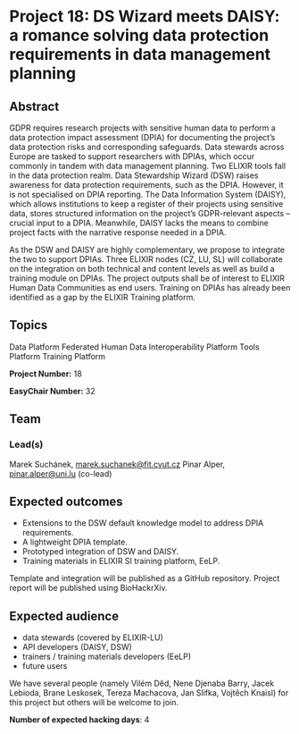 # Project 18: DS Wizard meets DAISY: a romance solving data protection requirements in data management planning

## Abstract

GDPR requires research projects with sensitive human data to perform a data protection impact assessment (DPIA) for documenting the project’s data protection risks and corresponding safeguards. Data stewards across Europe are tasked to support researchers with DPIAs, which occur commonly in tandem with data management planning. Two ELIXIR tools fall in the data protection realm. Data Stewardship Wizard (DSW) raises awareness for data protection requirements, such as the DPIA. However, it is not specialised on DPIA reporting. The Data Information System (DAISY), which allows institutions to keep a register of their projects using sensitive data, stores structured information on the project’s GDPR-relevant aspects – crucial input to a DPIA. Meanwhile, DAISY lacks the means to combine project facts with the narrative response needed in a DPIA.

As the DSW and DAISY are highly complementary, we propose to integrate the two to support DPIAs. Three ELIXIR nodes (CZ, LU, SL) will collaborate on the integration on both technical and content levels as well as build a training module on DPIAs. The project outputs shall be of interest to ELIXIR Human Data Communities as end users. Training on DPIAs has already been identified as a gap by the ELIXIR Training platform.

## Topics

Data Platform
Federated Human Data
Interoperability Platform
Tools Platform
Training Platform

**Project Number:** 18



**EasyChair Number:** 32

## Team

### Lead(s)

Marek Suchánek, marek.suchanek@fit.cvut.cz
Pinar Alper, pinar.alper@uni.lu (co-lead)

## Expected outcomes

- Extensions to the DSW default knowledge model to address DPIA requirements.
- A lightweight DPIA template.
- Prototyped integration of DSW and DAISY.
- Training materials in ELIXIR SI training platform, EeLP.

Template and integration will be published as a GitHub repository. Project report will be published using BioHackrXiv.

## Expected audience

- data stewards (covered by ELIXIR-LU)
- API developers (DAISY, DSW)
- trainers / training materials developers (EeLP)
- future users

We have several people (namely Vilém Děd, Nene Djenaba Barry, Jacek Lebioda, Brane Leskosek, Tereza Machacova, Jan Slifka, Vojtěch Knaisl) for this project but others will be welcome to join.

**Number of expected hacking days**: 4


